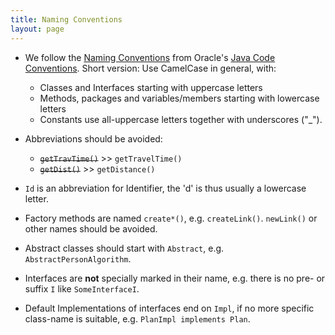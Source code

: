 ```yaml
---
title: Naming Conventions
layout: page
---
```



- We follow the [Naming Conventions](http://www.oracle.com/technetwork/java/javase/documentation/codeconventions-135099.html#367)
  from Oracle's [Java Code Conventions](http://www.oracle.com/technetwork/java/codeconvtoc-136057.html).
  Short version: Use CamelCase in general, with:
  - Classes and Interfaces starting with uppercase letters
  - Methods, packages and variables/members starting with lowercase letters
  - Constants use all-uppercase letters together with underscores ("_").

- Abbreviations should be avoided:
  - ~~`getTravTime()`~~  >>  `getTravelTime()`
  - ~~`getDist()`~~  >>  `getDistance()`
- `Id` is an abbreviation for Identifier, the 'd' is thus usually a lowercase letter.
- Factory methods are named `create*()`, e.g. `createLink()`. `newLink()` or other names should be avoided.
- Abstract classes should start with `Abstract`, e.g. `AbstractPersonAlgorithm`.
- Interfaces are **not** specially marked in their name, e.g. there is no pre- or suffix `I` like `SomeInterfaceI`.
- Default Implementations of interfaces end on `Impl`, if no more specific class-name is suitable, e.g. `PlanImpl implements Plan`.